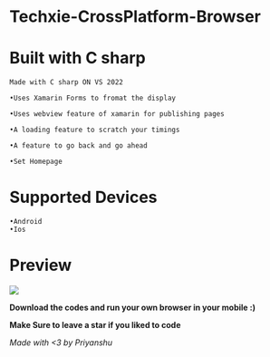 # Techxie-CrossPlatform-Browser
# Built with C sharp
```
Made with C sharp ON VS 2022

•Uses Xamarin Forms to fromat the display

•Uses webview feature of xamarin for publishing pages

•A loading feature to scratch your timings

•A feature to go back and go ahead

•Set Homepage
``` 
# Supported Devices 
```
•Android 
•Ios
```

# Preview

<img src = "https://cdn.discordapp.com/attachments/922908358493761637/926880360703332442/unknown.png"></img>

**Download the codes and run your own browser in your mobile :)**

**Make Sure to leave a star if you liked to code**

*Made with <3 by Priyanshu*

